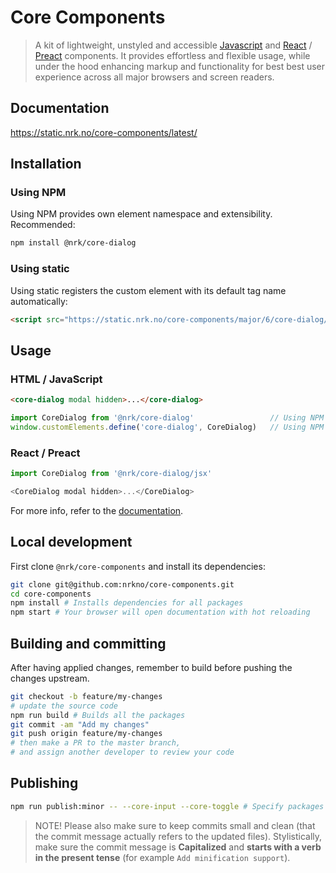 # Core Components

> A kit of lightweight, unstyled and accessible [Javascript](https://stackoverflow.com/questions/20435653/what-is-vanillajs) and [React](https://reactjs.org/) / [Preact](https://github.com/developit/preact-compat) components.
It provides effortless and flexible usage, while under the hood enhancing markup and functionality for best best user experience across all major browsers and screen readers.

## Documentation
https://static.nrk.no/core-components/latest/


## Installation


### Using NPM

Using NPM provides own element namespace and extensibility. Recommended:

```bash
npm install @nrk/core-dialog
```

### Using static

Using static registers the custom element with its default tag name automatically:

```html
<script src="https://static.nrk.no/core-components/major/6/core-dialog/core-dialog.min.js"></script>
```


## Usage

### HTML / JavaScript

```html
<core-dialog modal hidden>...</core-dialog>
```

```js
import CoreDialog from '@nrk/core-dialog'                 // Using NPM
window.customElements.define('core-dialog', CoreDialog)   // Using NPM
```

### React / Preact

```js
import CoreDialog from '@nrk/core-dialog/jsx'

<CoreDialog modal hidden>...</CoreDialog>
```

For more info, refer to the [documentation](https://static.nrk.no/core-components/latest/).


## Local development
First clone `@nrk/core-components` and install its dependencies:

```bash
git clone git@github.com:nrkno/core-components.git
cd core-components
npm install # Installs dependencies for all packages
npm start # Your browser will open documentation with hot reloading
```

## Building and committing
After having applied changes, remember to build before pushing the changes upstream.

```bash
git checkout -b feature/my-changes
# update the source code
npm run build # Builds all the packages
git commit -am "Add my changes"
git push origin feature/my-changes
# then make a PR to the master branch,
# and assign another developer to review your code
```

## Publishing

```bash
npm run publish:minor -- --core-input --core-toggle # Specify packages to publish
```

> NOTE! Please also make sure to keep commits small and clean (that the commit message actually refers to the updated files).
> Stylistically, make sure the commit message is **Capitalized** and **starts with a verb in the present tense** (for example `Add minification support`).
